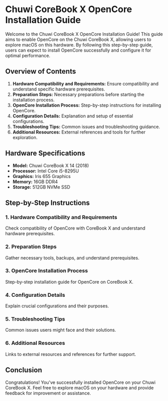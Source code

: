 # Chuwi CoreBook X OpenCore Installation Guide

Welcome to the Chuwi CoreBook X OpenCore Installation Guide! This guide aims to enable OpenCore on the Chuwi CoreBook X, allowing users to explore macOS on this hardware. By following this step-by-step guide, users can expect to install OpenCore successfully and configure it for optimal performance.

## Overview of Contents

1. **Hardware Compatibility and Requirements:** Ensure compatibility and understand specific hardware prerequisites.
2. **Preparation Steps:** Necessary preparations before starting the installation process.
3. **OpenCore Installation Process:** Step-by-step instructions for installing OpenCore.
4. **Configuration Details:** Explanation and setup of essential configurations.
5. **Troubleshooting Tips:** Common issues and troubleshooting guidance.
6. **Additional Resources:** External references and tools for further exploration.

## Hardware Specifications

- **Model:** Chuwi CoreBook X 14 (2018)
- **Processor:** Intel Core i5-8295U
- **Graphics:** Iris 655 Graphics
- **Memory:** 16GB DDR4
- **Storage:** 512GB NVMe SSD

## Step-by-Step Instructions

### 1. Hardware Compatibility and Requirements
Check compatibility of OpenCore with CoreBook X and understand hardware prerequisites.

### 2. Preparation Steps
Gather necessary tools, backups, and understand prerequisites.

### 3. OpenCore Installation Process
Step-by-step installation guide for OpenCore on CoreBook X.

### 4. Configuration Details
Explain crucial configurations and their purposes.

### 5. Troubleshooting Tips
Common issues users might face and their solutions.

### 6. Additional Resources
Links to external resources and references for further support.

## Conclusion
Congratulations! You've successfully installed OpenCore on your Chuwi CoreBook X. Feel free to explore macOS on your hardware and provide feedback for improvement or assistance.

